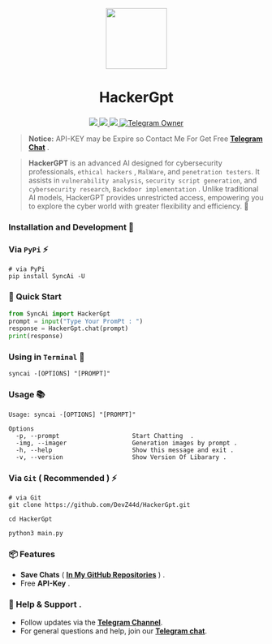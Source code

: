 <p align="center">
  <img align="center" width="120" src="https://github.com/user-attachments/assets/97397eee-2e82-4eb5-a4e3-7277db2e7d04" />

  <h1 align="center">HackerGpt</h1>
  <h3 align="center"></h3>
</p>


<p align="center">

<a href="https://pypi.org/project/SyncAi/">
    <img src="https://img.shields.io/pypi/v/SyncAi?color=red&logo=pypi&logoColor=red">
  </a>
  
<a href="https://pepy.tech/projects/syncai">
    <img src="https://static.pepy.tech/badge/syncai">
  </a>
  
  <a href="https://t.me/Pycodz">
    <img src="https://img.shields.io/badge/Telegram-Channel-blue.svg?logo=telegram">
  </a>
  
  <a href="https://t.me/DevZ44d" target="_blank">
    <img alt="Telegram Owner" src="https://img.shields.io/badge/Telegram-Owner-red.svg?logo=telegram" />
  </a>
</p>

> **Notice:** API-KEY may be Expire so Contact Me For Get Free **[Telegram Chat](https://t.me/iasynx)** .

> **HackerGPT** is an advanced AI designed for cybersecurity professionals, `ethical hackers` , `MalWare`, and `penetration testers`. It assists in `vulnerability analysis`, `security script generation`, and `cybersecurity research`, `Backdoor implementation` . Unlike traditional AI models, HackerGPT provides unrestricted access, empowering you to explore the cyber world with greater flexibility and efficiency. 🚀
  
### Installation and Development 🚀

### Via `PyPi` ⚡️
```shell
# via PyPi
pip install SyncAi -U
```

### 🚀 Quick Start
```python
from SyncAi import HackerGpt
prompt = input("Type Your PromPt : ")
response = HackerGpt.chat(prompt)
print(response)
```
### Using in `Terminal` 🚀
```shell
syncai -[OPTIONS] "[PROMPT]"
```

### Usage 📚
```shell
Usage: syncai -[OPTIONS] "[PROMPT]"

Options
  -p, --prompt                    Start Chatting  .
  -img, --imager                  Generation images by prompt .
  -h, --help                      Show this message and exit .
  -v, --version                   Show Version Of Libarary .
```

### Via `Git` ( Recommended ) ⚡️

```shell
# via Git
git clone https://github.com/DevZ44d/HackerGpt.git

cd HackerGpt

python3 main.py
```
### 📦 Features
- **Save Chats** ( **[In My GitHub Repositories](https://github.com/DevZ44d/HackerGpt)** ) .
- Free **API-Key** .

### 💬 Help & Support .
- Follow updates via the **[Telegram Channel](https://t.me/Pycodz)**.
- For general questions and help, join our **[Telegram chat](https://t.me/PyChTz)**.

